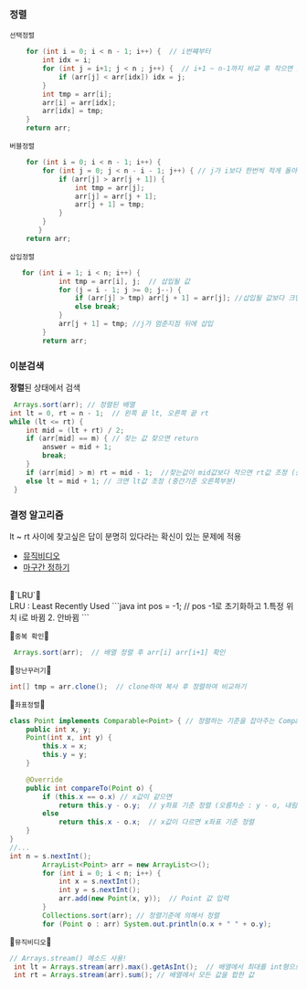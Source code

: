 ### **정렬**
`선택정렬` 
```java
    for (int i = 0; i < n - 1; i++) {  // i번쨰부터 
        int idx = i;
        for (int j = i+1; j < n ; j++) {  // i+1 ~ n-1까지 비교 후 작으면 i번째 자리로
            if (arr[j] < arr[idx]) idx = j;
        }
        int tmp = arr[i];
        arr[i] = arr[idx];
        arr[idx] = tmp;
    }
    return arr;
```

`버블정렬`
```java
    for (int i = 0; i < n - 1; i++) {
        for (int j = 0; j < n - i - 1; j++) { // j가 i보다 한번씩 적게 돌아야한다.
            if (arr[j] > arr[j + 1]) {
                int tmp = arr[j];
                arr[j] = arr[j + 1];
                arr[j + 1] = tmp;
            }
        }
       }
    return arr;
```

`삽입정렬`
```java
   for (int i = 1; i < n; i++) {
            int tmp = arr[i], j;  // 삽입될 값
            for (j = i - 1; j >= 0; j--) {
                if (arr[j] > tmp) arr[j + 1] = arr[j]; //삽입될 값보다 크면 뒤로 밀기
                else break;
            }
            arr[j + 1] = tmp; //j가 멈춘지점 뒤에 삽입
        }
        return arr;
```

### **이분검색** </br>
**정렬**된 상태에서 검색
```java
 Arrays.sort(arr); // 정렬된 배열
int lt = 0, rt = n - 1;  // 왼쪽 끝 lt, 오른쪽 끝 rt
while (lt <= rt) {
    int mid = (lt + rt) / 2;
    if (arr[mid] == m) { // 찾는 값 찾으면 return 
        answer = mid + 1;
        break;
    }
    if (arr[mid] > m) rt = mid - 1;  //찾는값이 mid값보다 작으면 rt값 조정 (중간기준 왼쪽부분)
    else lt = mid + 1; // 크면 lt값 조정 (중간기준 오른쪽부분)
 }
```
### **결정 알고리즘** </br>
lt ~ rt 사이에 찾고싶은 답이 분명히 있다라는 확신이 있는 문제에 적용
- [뮤직비디오](https://github.com/gangintheremark/Algorithm/blob/master/Sorting%20and%20Searching/%EB%AE%A4%EC%A7%81%EB%B9%84%EB%94%94%EC%98%A4.java)
- [마구간 정하기](https://github.com/gangintheremark/Algorithm/blob/master/Sorting%20and%20Searching/%EB%A7%88%EA%B5%AC%EA%B0%84%20%EC%A0%95%ED%95%98%EA%B8%B0.java)
</br>
🐸`LRU`🐸 </br>
LRU : Least Recently Used
```java
int pos = -1; // pos -1로 초기화하고 1.특정 위치 i로 바뀜 2. 안바뀜 
```

🐸`중복 확인`🐸
```java
 Arrays.sort(arr);  // 배열 정렬 후 arr[i] arr[i+1] 확인
```

🐸`장난꾸러기`🐸
```java
int[] tmp = arr.clone();  // clone하여 복사 후 정렬하여 비교하기
```

🐸`좌표정렬`🐸
```java
class Point implements Comparable<Point> { // 정렬하는 기준을 잡아주는 Comparable
    public int x, y;
    Point(int x, int y) {
        this.x = x;
        this.y = y;
    }

    @Override
    public int compareTo(Point o) {
        if (this.x == o.x) // x값이 같으면
            return this.y - o.y;  // y좌표 기준 정렬 (오름차순 : y - o, 내림차순 : o - y)
        else
            return this.x - o.x;  // x값이 다르면 x좌표 기준 정렬
    }
}
//...
int n = s.nextInt();
        ArrayList<Point> arr = new ArrayList<>();
        for (int i = 0; i < n; i++) {
            int x = s.nextInt();
            int y = s.nextInt();
            arr.add(new Point(x, y));  // Point 값 입력
        }
        Collections.sort(arr); // 정렬기준에 의해서 정렬
        for (Point o : arr) System.out.println(o.x + " " + o.y);
```


🐸`뮤직비디오`🐸 </br>
```java
// Arrays.stream() 메소드 사용!
 int lt = Arrays.stream(arr).max().getAsInt();  // 배열에서 최대를 int형으로 return
 int rt = Arrays.stream(arr).sum(); // 배열에서 모든 값을 합한 값
```